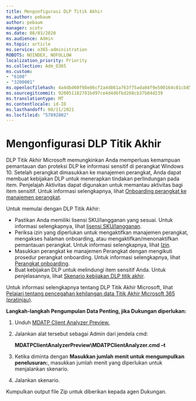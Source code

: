 ```yaml
---
title: Mengonfigurasi DLP Titik Akhir
ms.author: pebaum
author: pebaum
manager: scotv
ms.date: 08/03/2020
ms.audience: Admin
ms.topic: article
ms.service: o365-administration
ROBOTS: NOINDEX, NOFOLLOW
localization_priority: Priority
ms.collection: Adm_O365
ms.custom:
- "6108"
- "3200001"
ms.openlocfilehash: 4a4dbd60f98e86cf2a4d861a763f75ada04f9e500164c01cb858a1537148a62f
ms.sourcegitcommit: 920051182781bd97ce4d4d6fbd268cb37b84d239
ms.translationtype: MT
ms.contentlocale: id-ID
ms.lasthandoff: 08/11/2021
ms.locfileid: "57892802"
---
```

# <a name="configure-endpoint-dlp"></a>Mengonfigurasi DLP Titik Akhir

DLP Titik Akhir Microsoft memungkinkan Anda memperluas kemampuan pemantauan dan proteksi DLP ke informasi sensitif di perangkat Windows 10. Setelah perangkat dimasukkan ke manajemen perangkat, Anda dapat membuat kebijakan DLP untuk menerapkan tindakan perlindungan pada item. Penjelajah Aktivitas dapat digunakan untuk memantau aktivitas bagi item sensitif. Untuk informasi selengkapnya, lihat [Onboarding perangkat ke manajemen perangkat](https://docs.microsoft.com/microsoft-365/compliance/endpoint-dlp-getting-started#onboarding-devices-into-device-management).  

Untuk memulai dengan DLP Titik Akhir:

- Pastikan Anda memiliki lisensi SKU/langganan yang sesuai. Untuk informasi selengkapnya, lihat [lisensi SKU/langganan](https://docs.microsoft.com/microsoft-365/compliance/endpoint-dlp-getting-started#skusubscriptions-licensing).
- Periksa izin yang diperlukan untuk mengaktifkan manajemen perangkat, mengakses halaman onboarding, atau mengaktifkan/menonaktifkan pemantauan perangkat. Untuk informasi selengkapnya, lihat [Izin](https://docs.microsoft.com/microsoft-365/compliance/endpoint-dlp-getting-started#permissions).
- Masukkan perangkat ke manajemen Perangkat dengan mengikuti prosedur perangkat onboarding. Untuk informasi selengkapnya, lihat [Perangkat onboarding](https://docs.microsoft.com/microsoft-365/compliance/endpoint-dlp-getting-started#onboarding-devices). 
- Buat kebijakan DLP untuk melindungi item sensitif Anda. Untuk penjelasannya, lihat [Skenario kebijakan DLP titik akhir](https://docs.microsoft.com/microsoft-365/compliance/endpoint-dlp-using?view=o365-worldwide#endpoint-dlp-policy-scenarios).

Untuk informasi selengkapnya tentang DLP Titik Akhir Microsoft, lihat [Pelajari tentang pencegahan kehilangan data Titik Akhir Microsoft 365 (pratinjau)](https://docs.microsoft.com/microsoft-365/compliance/endpoint-dlp-learn-about).

**Langkah-langkah Pengumpulan Data Penting, jika Dukungan diperlukan:**

1. Unduh [MDATP Client Analyzer Preview.](https://aka.ms/betamdatpanalyzer)
1. Jalankan alat tersebut sebagai Admin dari jendela cmd:

    **MDATPClientAnalyzerPreview\MDATPClientAnalyzer.cmd –t**

1. Ketika diminta dengan **Masukkan jumlah menit untuk mengumpulkan penelusuran:**, masukkan jumlah menit yang diperlukan untuk menjalankan skenario.
1. Jalankan skenario.

Kumpulkan output file Zip untuk diberikan kepada agen Dukungan.
